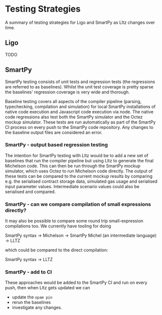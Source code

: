 # Testing Strategies

A summary of testing strategies for Ligo and SmartPy as Lltz changes over time.

## Ligo 

TODO 

## SmartPy 

SmartPy testing consists of unit tests and regression tests (the regressions are referred to as baselines).  Whilst the unit test coverage is pretty sparse the baselines' regression coverage is very wide and thorough.

Baseline testing covers all aspects of the compiler pipeline (parsing, typechecking, compilation and simulation) for local SmartPy installations of native code execution and Javascript code execution via node.  The native code regressions also test both the SmartPy simulator and the Octez mockup simulator.  These tests are run automatically as part of the SmartPy CI process on every push to the SmartPy code repository.  Any changes to the baseline output files are considered an error. 

### SmartPy - output based regression testing

The intention for SmartPy testing with Lltz would be to add a new set of baselines that run the compiler pipeline but using Lltz to generate the final Michelson code.  This can then be run through the SmartPy mockup simulator, which uses Octez to run Michelson code directly.  The output of these tests can be compared to the current mockup results by comparing e.g. the serialised contract storage data, simulated gas usage and serialised input parameter values.  Intermediate scenario values could also be serialised and compared.

### SmartPy - can we compare compilation of small expressions directly?

It may also be possible to compare some round trip small-expression compilations too.  We currently have tooling for doing 

SmartPy syntax -> Michelson -> SmartPy Michel (an intermediate language) -> LLTZ

which could be compared to the direct compilation:

SmartPy syntax -> LLTZ

### SmartPy - add to CI

These approaches would be added to the SmartPy CI and run on every push, then when Lltz gets updated we can 

* update the `opam pin` 
* rerun the baselines
* investigate any changes.
